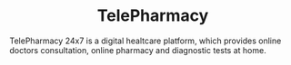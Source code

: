 <h1 align="center">TelePharmacy</h1>
TelePharmacy 24x7 is a digital healtcare platform, which provides online doctors consultation, online pharmacy and diagnostic tests at home.
